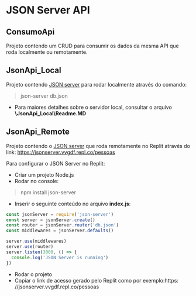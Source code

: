 # JSON Server API

## ConsumoApi

Projeto contendo um CRUD para consumir os dados da mesma API que roda localmente ou remotamente.

## JsonApi_Local

Projeto contendo [JSON server](https://github.com/typicode/json-server) para rodar localmente através do comando:

> json-server db.json

- Para maiores detalhes sobre o servidor local, consultar o arquivo **\JsonApi_Local\Readme.MD** 

## JsonApi_Remote

Projeto contendo o [JSON server](https://github.com/typicode/json-server) que roda remotamente no Replit através do link:
https://jsonserver.vvgdf.repl.co/pessoas

Para configurar o JSON Server no Replit:
- Criar um projeto Node.js
- Rodar no console:
> npm install json-server
- Inserir o seguinte conteúdo no arquivo **index.js**:
```javascript
const jsonServer = require('json-server')
const server = jsonServer.create()
const router = jsonServer.router('db.json')
const middlewares = jsonServer.defaults()

server.use(middlewares)
server.use(router)
server.listen(3000, () => {
  console.log('JSON Server is running')
})
``` 
- Rodar o projeto
- Copiar o link de acesso gerado pelo Replit como por exemplo:https: //jsonserver.vvgdf.repl.co/pessoas


